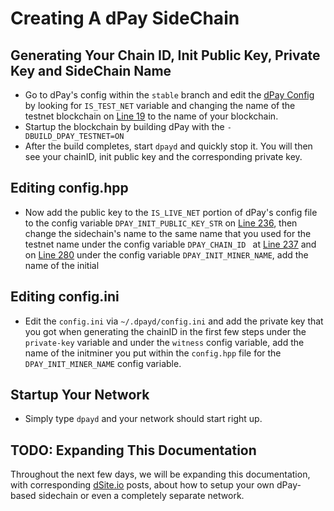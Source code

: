 # Creating A dPay SideChain 

## Generating Your Chain ID, Init Public Key, Private Key and SideChain Name

- Go to dPay's config within the `stable` branch and edit the [dPay Config](https://github.com/dpays/dpay/blob/stable/libraries/protocol/include/dpay/protocol/config.hpp)
by looking for `IS_TEST_NET` variable and changing the name of the testnet blockchain on [Line 19](https://github.com/dpays/dpay/blob/stable/libraries/protocol/include/dpay/protocol/config.hpp#L19) to the
name of your blockchain.
- Startup the blockchain by building dPay with the `-DBUILD_DPAY_TESTNET=ON`
- After the build completes, start `dpayd` and quickly stop it. You will then see your chainID, init public key and the corresponding private key.


## Editing config.hpp
- Now add the public key to the `IS_LIVE_NET` portion of dPay's config file to the config variable  `DPAY_INIT_PUBLIC_KEY_STR` on [Line 236](https://github.com/dpays/dpay/blob/stable/libraries/protocol/include/dpay/protocol/config.hpp#L236), then change the sidechain's name to the same name that you used for the testnet name under the config variable `DPAY_CHAIN_ID ` at [Line 237](https://github.com/dpays/dpay/blob/stable/libraries/protocol/include/dpay/protocol/config.hpp#L237) and on [Line 280](https://github.com/dpays/dpay/blob/stable/libraries/protocol/include/dpay/protocol/config.hpp#L280) under the config variable `DPAY_INIT_MINER_NAME`, add the name  of the initial  


## Editing config.ini
- Edit the `config.ini` via `~/.dpayd/config.ini` and add the private key that you got when generating the chainID in the first few steps under the `private-key` variable and under the `witness` config variable, add the name of the initminer you put within the `config.hpp` file for the `DPAY_INIT_MINER_NAME` config variable.

## Startup Your Network
- Simply type `dpayd` and your network should start right up.

## TODO: Expanding This Documentation
Throughout the next few days, we will be expanding this documentation, with corresponding [dSite.io](https://dsite.io) posts, about how to setup your own dPay-based sidechain or even a completely separate network.
